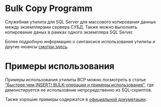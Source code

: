 # Bulk Copy Programm

Служебная утилита для SQL Server для массового копирования данных между экземплярами сервера СУБД. Также можно выполнять копирование даных в рамках одного экземпляра SQL Server.

Более подробную информацию о синтаксисе использования утилиты и другие нюансы [смотри здесь](https://docs.microsoft.com/ru-ru/sql/tools/bcp-utility?view=sql-server-2017).

# Примеры использования

Примеры использования утилиты BCP можно посмотреть в статье ["Быстрее чем INSERT! BULK-операции и примеры использования"](https://ypermitin.github.io/sqlserver/2019/03/09/Быстрее-чем-INSERT!-BULK-операции-и-примеры-использования.html), где демонстируется ее использовние непрсредственно из SQL-скриптов.

Также хорошие примеры содержатся в [официальной докуметации](https://docs.microsoft.com/ru-ru/sql/tools/bcp-utility?view=sql-server-2017).
